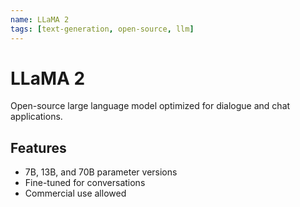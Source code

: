 ```yaml
---
name: LLaMA 2
tags: [text-generation, open-source, llm]
---
```


# LLaMA 2

Open-source large language model optimized for dialogue and chat applications.

## Features
- 7B, 13B, and 70B parameter versions
- Fine-tuned for conversations
- Commercial use allowed